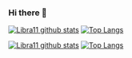 ### Hi there 👋

[![Libra11 github stats](https://github-readme-stats.vercel.app/api?username=AiMiDi&count_private=true&show_icons=true&icon_color=e1c442&text_color=424242&title_color=l7395df&bg_color=0,e55d87,5fc3e4&line_height=27&include_all_commits=true&hide_border=true)](https://github.com/AiMiDi) [![Top Langs](https://github-readme-stats.vercel.app/api/top-langs/?username=AiMiDi&icon_color=e1c442&text_color=424242&title_color=l7395df&bg_color=0,e55d87,5fc3e4&hide_border=true)](https://github.com/AiMiDi)

[![Libra11 github stats](https://github-readme-stats.vercel.app/api?username=AiMiDi&count_private=true&show_icons=true&icon_color=e1c442&text_color=424242&title_color=d83a7cdf&bg_color=0,5fc3e4,e55d87&locale=cn&line_height=27&include_all_commits=true&hide_border=true)](https://github.com/AiMiDi) [![Top Langs](https://github-readme-stats.vercel.app/api/top-langs/?username=AiMiDi&icon_color=e1c442&text_color=424242&title_color=d83a7cdf&bg_color=0,5fc3e4,e55d87&locale=cn&hide_border=true)](https://github.com/AiMiDi)


<!--
**AiMiDi/AiMiDi** is a ✨ _special_ ✨ repository because its `README.md` (this file) appears on your GitHub profile.

Here are some ideas to get you started:

- 🔭 I’m currently working on ...
- 🌱 I’m currently learning ...
- 👯 I’m looking to collaborate on ...
- 🤔 I’m looking for help with ...
- 💬 Ask me about ...
- 📫 How to reach me: ...
- 😄 Pronouns: ...
- ⚡ Fun fact: ...
-->
